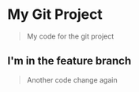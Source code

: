 # My Git Project

> My code for the git project

## I'm in the feature branch

>Another code change again 
